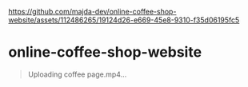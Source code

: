 
https://github.com/majda-dev/online-coffee-shop-website/assets/112486265/19124d26-e669-45e8-9310-f35d06195fc5
# online-coffee-shop-website

> Uploading coffee page.mp4…

